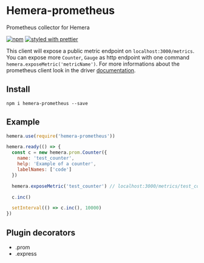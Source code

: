 # Hemera-prometheus

Prometheus collector for Hemera

[![npm](https://img.shields.io/npm/v/hemera-prometheus.svg?maxAge=3600)](https://www.npmjs.com/package/hemera-prometheus)
[![styled with prettier](https://img.shields.io/badge/styled_with-prettier-ff69b4.svg)](#badge)

This client will expose a public metric endpoint on `localhost:3000/metrics`. You can expose more `Counter`, `Gauge` as http endpoint with one command `hemera.exposeMetric('metricName')`. For more informations about the prometheus client look in the driver [documentation](https://github.com/siimon/prom-client).

## Install

```
npm i hemera-prometheus --save
```

## Example

```js
hemera.use(require('hemera-prometheus'))

hemera.ready(() => {
  const c = new hemera.prom.Counter({
    name: 'test_counter',
    help: 'Example of a counter',
    labelNames: ['code']
  })

  hemera.exposeMetric('test_counter') // localhost:3000/metrics/test_counter

  c.inc()

  setInterval(() => c.inc(), 10000)
})
```

## Plugin decorators

* .prom
* .express
